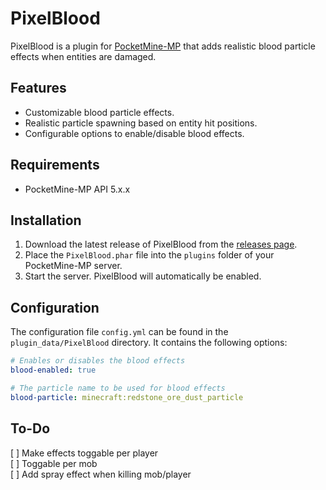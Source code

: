 # PixelBlood

PixelBlood is a plugin for [PocketMine-MP](https://pmmp.io/) that adds realistic blood particle effects when entities are damaged.

## Features

- Customizable blood particle effects.
- Realistic particle spawning based on entity hit positions.
- Configurable options to enable/disable blood effects.

## Requirements

- PocketMine-MP API 5.x.x

## Installation

1. Download the latest release of PixelBlood from the [releases page](https://github.com/iLVOEWOCK/PixelBloodPE/releases).
2. Place the `PixelBlood.phar` file into the `plugins` folder of your PocketMine-MP server.
3. Start the server. PixelBlood will automatically be enabled.

## Configuration

The configuration file `config.yml` can be found in the `plugin_data/PixelBlood` directory. It contains the following options:

```yaml
# Enables or disables the blood effects
blood-enabled: true

# The particle name to be used for blood effects
blood-particle: minecraft:redstone_ore_dust_particle
```

## To-Do

[ ] Make effects toggable per player\
[ ] Toggable per mob\
[ ] Add spray effect when killing mob/player
